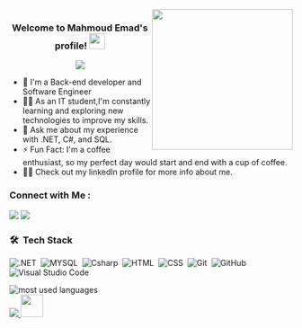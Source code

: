 
<img width="250" align="right" src="https://c.tenor.com/_DOBjnGspYAAAAAM/code-coding.gif">


<h3 align="center">
  Welcome to Mahmoud Emad's profile!
  <img src="https://media.giphy.com/media/hvRJCLFzcasrR4ia7z/giphy.gif" width="28">
</h3>

<!-- Typing SVG by DenverCoder1 - https://github.com/DenverCoder1/readme-typing-svg -->
<p align="center">
  <a href="https://github.com/DenverCoder1/readme-typing-svg"><img src="https://readme-typing-svg.herokuapp.com/?lines=Back-End%20developer;Always%20learning%20new%20things&font=Fira%20Code&center=true&width=440&height=45&color=f75c7e&vCenter=true&size=22"></a>
</p> 

- 🏢 I'm a Back-end developer and Software Engineer
- 👨‍💻 As an IT student,I'm constantly learning and exploring new technologies to improve my skills.
- 💬 Ask me about my experience with .NET, C#, and SQL.
- ⚡ Fun Fact: I'm a coffee enthusiast, so my perfect day would start and end with a cup of coffee.
- 👨‍💻 Check out my linkedln profile for more info about me.


### Connect with Me :
[![](https://img.shields.io/badge/linkedin-0a66c2)](http://linkedin.com/in/mahmoudemad1)
[![](https://img.shields.io/badge/Whatsapp-008000)]([https://api.whatsapp.com/send/?phone=201009102872&text&type=phone_number&app_absent=0])


### 🛠 &nbsp;Tech Stack
![.NET](https://img.shields.io/badge/-.NET-05122A?style=flat&logo=.NET)&nbsp;
![MYSQL](https://img.shields.io/badge/-MYSQL-05122A?style=flat&logo=MYSQL&logoColor=563D7C)&nbsp;
![Csharp](https://img.shields.io/badge/-Csharp-05122A?style=flat&logo=Csharp)&nbsp;
![HTML](https://img.shields.io/badge/-HTML-05122A?style=flat&logo=HTML5)&nbsp;
![CSS](https://img.shields.io/badge/-CSS-05122A?style=flat&logo=CSS3&logoColor=1572B6)&nbsp;
![Git](https://img.shields.io/badge/-Git-05122A?style=flat&logo=git)&nbsp;
![GitHub](https://img.shields.io/badge/-GitHub-05122A?style=flat&logo=github)&nbsp;
![Visual Studio Code](https://img.shields.io/badge/-Visual%20Studio%20Code-05122A?style=flat&logo=visual-studio-code&logoColor=007ACC)&nbsp;




<img align="left" src="https://github-readme-stats.vercel.app/api/top-langs?username=Mahmoud-code1" alt="most used languages" />
<br>
<a href="https://komarev.com/ghpvc/?username=MahmoudEmad-studystationn&style=for-the-badge">
    <img src="https://komarev.com/ghpvc/?username=MahmoudEmad-studystationn&style=for-the-badge">
</a>
<img src="https://raw.githubusercontent.com/innng/innng/master/assets/kyubey.gif" height="40" />
